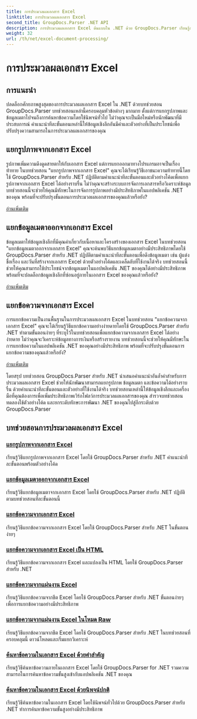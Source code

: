 ```yaml
---
title: การประมวลผลเอกสาร Excel
linktitle: การประมวลผลเอกสาร Excel
second_title: GroupDocs.Parser .NET API
description: การประมวลผลเอกสาร Excel ต้นแบบใน .NET ด้วย GroupDocs.Parser เรียนรู้การแยกรูปภาพ ข้อมูลเมตา และข้อความอย่างมีประสิทธิภาพพร้อมคำแนะนำทีละขั้นตอน
weight: 32
url: /th/net/excel-document-processing/
---
```


# การประมวลผลเอกสาร Excel

## การแนะนำ

ปลดล็อกศักยภาพสูงสุดของการประมวลผลเอกสาร Excel ใน .NET ด้วยบทช่วยสอน GroupDocs.Parser บทช่วยสอนเหล่านี้ครอบคลุมหัวข้อต่างๆ มากมาย ตั้งแต่การแยกรูปภาพและข้อมูลเมตาไปจนถึงการค้นหาข้อความโดยใช้นิพจน์ทั่วไป ไม่ว่าคุณจะเป็นมือใหม่หรือนักพัฒนาที่มีประสบการณ์ คำแนะนำทีละขั้นตอนเหล่านี้ให้ข้อมูลเชิงลึกอันมีค่าและตัวอย่างที่เป็นประโยชน์เพื่อปรับปรุงความสามารถในการประมวลผลเอกสารของคุณ

## แยกรูปภาพจากเอกสาร Excel

รูปภาพเพิ่มความดึงดูดสายตาให้กับเอกสาร Excel แต่การแยกออกมาทางโปรแกรมอาจเป็นเรื่องท้าทาย ในบทช่วยสอน "แยกรูปภาพจากเอกสาร Excel" คุณจะได้เรียนรู้วิธีเอาชนะความท้าทายนี้โดยใช้ GroupDocs.Parser สำหรับ .NET ปฏิบัติตามคำแนะนำทีละขั้นตอนและตัวอย่างโค้ดเพื่อแยกรูปภาพจากเอกสาร Excel ได้อย่างราบรื่น ไม่ว่าคุณจะสร้างระบบการจัดการเอกสารหรือวิเคราะห์ข้อมูล บทช่วยสอนนี้จะช่วยให้คุณมีทักษะในการจัดการรูปภาพอย่างมีประสิทธิภาพในแอปพลิเคชัน .NET ของคุณ พร้อมที่จะปรับปรุงขั้นตอนการประมวลผลเอกสารของคุณแล้วหรือยัง?

[อ่านเพิ่มเติม](./extract-images-from-excel-document/)

## แยกข้อมูลเมตาออกจากเอกสาร Excel

ข้อมูลเมตาให้ข้อมูลเชิงลึกที่มีคุณค่าเกี่ยวกับเนื้อหาและโครงสร้างของเอกสาร Excel ในบทช่วยสอน "แยกข้อมูลเมตาออกจากเอกสาร Excel" คุณจะค้นพบวิธีแยกข้อมูลเมตาอย่างมีประสิทธิภาพโดยใช้ GroupDocs.Parser สำหรับ .NET ปฏิบัติตามคำแนะนำทีละขั้นตอนเพื่อดึงข้อมูลเมตา เช่น ผู้แต่ง ชื่อเรื่อง และวันที่สร้างจากเอกสาร Excel ด้วยตัวอย่างโค้ดและเคล็ดลับที่ใช้งานได้จริง บทช่วยสอนนี้ช่วยให้คุณสามารถใช้ประโยชน์จากข้อมูลเมตาในแอปพลิเคชัน .NET ของคุณได้อย่างมีประสิทธิภาพ พร้อมที่จะปลดล็อกข้อมูลเชิงลึกที่ซ่อนอยู่ภายในเอกสาร Excel ของคุณแล้วหรือยัง?

[อ่านเพิ่มเติม](./extract-metadata-from-excel-document/)

## แยกข้อความจากเอกสาร Excel

การแยกข้อความเป็นงานพื้นฐานในการประมวลผลเอกสาร Excel ในบทช่วยสอน "แยกข้อความจากเอกสาร Excel" คุณจะได้เรียนรู้วิธีแยกข้อความอย่างง่ายดายโดยใช้ GroupDocs.Parser สำหรับ .NET ทำตามขั้นตอนง่ายๆ ที่ระบุไว้ในบทช่วยสอนเพื่อแยกข้อความจากเอกสาร Excel ได้อย่างง่ายดาย ไม่ว่าคุณจะวิเคราะห์ข้อมูลทางการเงินหรือสร้างรายงาน บทช่วยสอนนี้จะช่วยให้คุณมีทักษะในการแยกข้อความในแอปพลิเคชัน .NET ของคุณอย่างมีประสิทธิภาพ พร้อมที่จะปรับปรุงขั้นตอนการแยกข้อความของคุณแล้วหรือยัง?

[อ่านเพิ่มเติม](./extract-text-from-excel-document/)

โดยสรุป บทช่วยสอน GroupDocs.Parser สำหรับ .NET นำเสนอคำแนะนำอันล้ำค่าสำหรับการประมวลผลเอกสาร Excel ช่วยให้นักพัฒนาสามารถแยกรูปภาพ ข้อมูลเมตา และข้อความได้อย่างราบรื่น ด้วยคำแนะนำทีละขั้นตอนและตัวอย่างที่ใช้งานได้จริง บทช่วยสอนเหล่านี้ให้ข้อมูลเชิงลึกและเครื่องมือที่คุณต้องการเพื่อเพิ่มประสิทธิภาพเวิร์กโฟลว์การประมวลผลเอกสารของคุณ สำรวจบทช่วยสอน ทดลองใช้ตัวอย่างโค้ด และยกระดับทักษะการพัฒนา .NET ของคุณไปสู่อีกระดับด้วย GroupDocs.Parser
## บทช่วยสอนการประมวลผลเอกสาร Excel
### [แยกรูปภาพจากเอกสาร Excel](./extract-images-from-excel-document/)
เรียนรู้วิธีแยกรูปภาพจากเอกสาร Excel โดยใช้ GroupDocs.Parser สำหรับ .NET คำแนะนำทีละขั้นตอนพร้อมตัวอย่างโค้ด
### [แยกข้อมูลเมตาออกจากเอกสาร Excel](./extract-metadata-from-excel-document/)
เรียนรู้วิธีแยกข้อมูลเมตาจากเอกสาร Excel โดยใช้ GroupDocs.Parser สำหรับ .NET ปฏิบัติตามบทช่วยสอนทีละขั้นตอนนี้
### [แยกข้อความจากเอกสาร Excel](./extract-text-from-excel-document/)
เรียนรู้วิธีแยกข้อความจากเอกสาร Excel โดยใช้ GroupDocs.Parser สำหรับ .NET ในขั้นตอนง่ายๆ
### [แยกข้อความจากเอกสาร Excel เป็น HTML](./extract-text-from-excel-document-as-html/)
เรียนรู้วิธีแยกข้อความจากเอกสาร Excel และแปลงเป็น HTML โดยใช้ GroupDocs.Parser สำหรับ .NET
### [แยกข้อความจากแผ่นงาน Excel](./extract-text-from-excel-sheet/)
เรียนรู้วิธีแยกข้อความจากชีต Excel โดยใช้ GroupDocs.Parser สำหรับ .NET ขั้นตอนง่ายๆ เพื่อการแยกข้อความอย่างมีประสิทธิภาพ
### [แยกข้อความจากแผ่นงาน Excel ในโหมด Raw](./extract-text-from-excel-sheet-in-raw-mode/)
เรียนรู้วิธีแยกข้อความจากชีต Excel โดยใช้ GroupDocs.Parser สำหรับ .NET ในบทช่วยสอนที่ครอบคลุมนี้ ดาวน์โหลดและเริ่มแยกวิเคราะห์
### [ค้นหาข้อความในเอกสาร Excel ด้วยคำสำคัญ](./search-text-in-excel-document-by-keyword/)
เรียนรู้วิธีค้นหาข้อความภายในเอกสาร Excel โดยใช้ GroupDocs.Parser for .NET รวมความสามารถในการค้นหาข้อความขั้นสูงเข้ากับแอปพลิเคชัน .NET ของคุณ
### [ค้นหาข้อความในเอกสาร Excel ด้วยนิพจน์ปกติ](./search-text-in-excel-document-by-regular-expression/)
เรียนรู้วิธีค้นหาข้อความในเอกสาร Excel โดยใช้นิพจน์ทั่วไปด้วย GroupDocs.Parser สำหรับ .NET ทำการค้นหาข้อความขั้นสูงอย่างมีประสิทธิภาพ